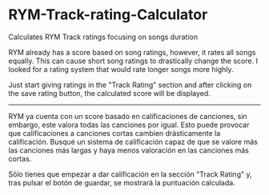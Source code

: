 # RYM-Track-rating-Calculator
Calculates RYM Track ratings focusing on songs duration

RYM already has a score based on song ratings, however, it rates all songs equally. This can cause short song ratings to drastically change the score.
I looked for a rating system that would rate longer songs more highly.

Just start giving ratings in the "Track Rating" section and after clicking on the save rating button, the calculated score will be displayed.

---

RYM ya cuenta con un score basado en calificaciones de canciones, sin embargo, este valora todas las canciones por igual. Esto puede provocar que calificaciones a canciones cortas cambien drásticamente la calificación.
Busqué un sistema de calificación capaz de que se valore más las canciones más largas y haya menos valoración en las canciones más cortas.

Sólo tienes que empezar a dar calificación en la sección "Track Rating" y, tras pulsar el botón de guardar, se mostrará la puntuación calculada.
